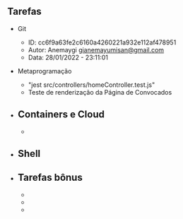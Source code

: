 ## Tarefas

- Git
    - ID: cc6f9a63fe2c6160a4260221a932e112af478951
    - Autor: Anemaygi <gianemayumisan@gmail.com>
    - Data: 28/01/2022 - 23:11:01


- Metaprogramação
    - "jest src/controllers/homeController.test.js"
    - Teste de renderização da Página de Convocados


- Containers e Cloud
    - 
    - 


- Shell
    - 


- Tarefas bônus
    - 
    - 
    - 
    - 
